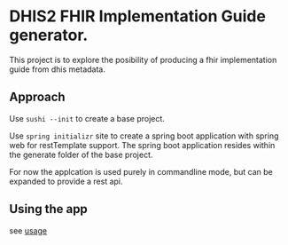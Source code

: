 # DHIS2 FHIR Implementation Guide generator.

This project is to explore the posibility of producing a fhir implementation guide from dhis metadata.

## Approach

Use `sushi --init` to create a base project.

Use `spring initializr` site to create a spring boot application with spring web for restTemplate support.
The spring boot application resides within the generate folder of the base project.

For now the applcation is used purely in commandline mode, but can be expanded to provide a rest api.

## Using the app
see [usage](USAGE.md)
